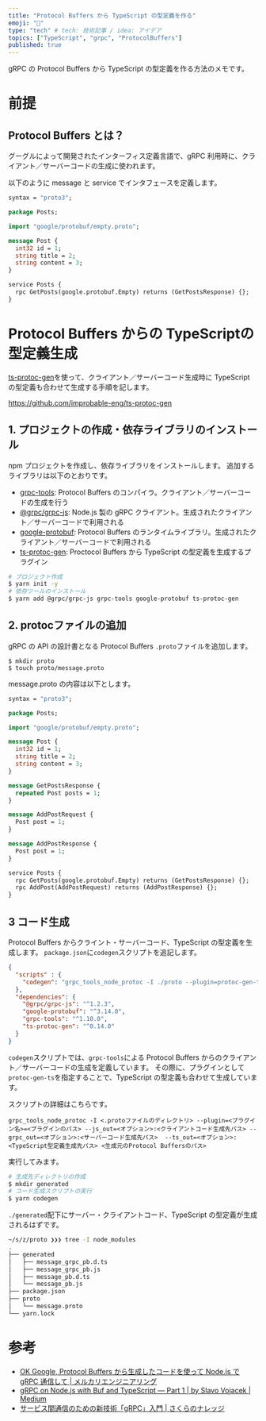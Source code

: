 ```yaml
---
title: "Protocol Buffers から TypeScript の型定義を作る"
emoji: "🥞"
type: "tech" # tech: 技術記事 / idea: アイデア
topics: ["TypeScript", "grpc", "ProtocolBuffers"]
published: true
---
```


gRPC の Protocol Buffers から TypeScript の型定義を作る方法のメモです。

# 前提

## Protocol Buffers とは？

グーグルによって開発されたインターフィス定義言語で、gRPC 利用時に、クライアント／サーバーコードの生成に使われます。

以下のように message と service でインタフェースを定義します。

```protobuf
syntax = "proto3";

package Posts;

import "google/protobuf/empty.proto";

message Post {
  int32 id = 1;
  string title = 2;
  string content = 3;
}

service Posts {
  rpc GetPosts(google.protobuf.Empty) returns (GetPostsResponse) {};
}
```

# Protocol Buffers からの TypeScriptの型定義生成
[ts-protoc-gen](https://github.com/improbable-eng/ts-protoc-gen)を使って、クライアント／サーバーコード生成時に TypeScript の型定義も合わせて生成する手順を記します。

https://github.com/improbable-eng/ts-protoc-gen

## 1. プロジェクトの作成・依存ライブラリのインストール

npm プロジェクトを作成し、依存ライブラリをインストールします。
追加するライブラリは以下のとおりです。

- [grpc-tools](https://github.com/grpc/grpc-node/tree/master/packages/grpc-tools): Protocol Buffers のコンパイラ。クライアント／サーバーコードの生成を行う
- [@grpc/grpc-js](https://github.com/grpc/grpc-node/tree/master/packages/grpc-js): Node.js 製の gRPC クライアント。生成されたクライアント／サーバーコードで利用される
- [google-protobuf](https://github.com/protocolbuffers/protobuf/tree/master/js): Protocol Buffers のランタイムライブラリ。生成されたクライアント／サーバーコードで利用される
- [ts-protoc-gen](https://github.com/improbable-eng/ts-protoc-gen): Proctocol Buffers から TypeScript の型定義を生成するプラグイン

``` bash
# プロジェクト作成
$ yarn init -y
# 依存ツールのインストール
$ yarn add @grpc/grpc-js grpc-tools google-protobuf ts-protoc-gen
```

## 2. protocファイルの追加

gRPC の API の設計書となる Protocol Buffers `.proto`ファイルを追加します。

```
$ mkdir proto
$ touch proto/message.proto
```

message.proto の内容は以下とします。

```protobuf:proto/message.proto
syntax = "proto3";

package Posts;

import "google/protobuf/empty.proto";

message Post {
  int32 id = 1;
  string title = 2;
  string content = 3;
}

message GetPostsResponse {
  repeated Post posts = 1;
}

message AddPostRequest {
  Post post = 1;
}

message AddPostResponse {
  Post post = 1;
}

service Posts {
  rpc GetPosts(google.protobuf.Empty) returns (GetPostsResponse) {};
  rpc AddPost(AddPostRequest) returns (AddPostResponse) {};
}
```

## 3 コード生成

Protocol Buffers からクライント・サーバーコード、TypeScript の型定義を生成します。
`package.json`に`codegen`スクリプトを追記します。

```json:package.json
{
  "scripts" : {
    "codegen": "grpc_tools_node_protoc -I ./proto --plugin=protoc-gen-ts=./node_modules/.bin/protoc-gen-ts --js_out=import_style=commonjs,binary:./generated --grpc_out=grpc_js:./generated --ts_out=service=grpc-node,mode=grpc-js:./generated ./proto/*.proto"
  },
  "dependencies": {
    "@grpc/grpc-js": "^1.2.3",
    "google-protobuf": "^3.14.0",
    "grpc-tools": "^1.10.0",
    "ts-protoc-gen": "^0.14.0"
  }
}
```

`codegen`スクリプトでは、`grpc-tools`による Protocol Buffers からのクライアント／サーバーコードの生成を定義しています。
その際に、プラグインとして`protoc-gen-ts`を指定することで、TypeScript の型定義も合わせて生成しています。

スクリプトの詳細はこちらです。

```
grpc_tools_node_protoc -I <.protoファイルのディレクトリ> --plugin=<プラグイン名>=<プラグインのパス> --js_out=<オプション>:<クライアントコード生成先パス> --grpc_out=<オプション>:<サーバーコード生成先パス>  --ts_out=<オプション>:<TypeScript型定義生成先パス> <生成元のProtocol Buffersのパス>
```

実行してみます。

```bash
# 生成先ディレクトリの作成
$ mkdir generated
# コード生成スクリプトの実行
$ yarn codegen
```

`./generated`配下にサーバー・クライアントコード、TypeScript の型定義が生成されるはずです。

```bash
~/s/z/proto ❯❯❯ tree -I node_modules
.
├── generated
│   ├── message_grpc_pb.d.ts
│   ├── message_grpc_pb.js
│   ├── message_pb.d.ts
│   └── message_pb.js
├── package.json
├── proto
│   └── message.proto
└── yarn.lock
```

# 参考

- [OK Google, Protocol Buffers から生成したコードを使って Node.js で gRPC 通信して | メルカリエンジニアリング](https://engineering.mercari.com/blog/entry/20201216-53796c2494/)
- [gRPC on Node.js with Buf and TypeScript — Part 1 | by Slavo Vojacek | Medium](https://slavovojacek.medium.com/grpc-on-node-js-with-buf-and-typescript-part-1-5aad61bab03b)
- [サービス間通信のための新技術「gRPC」入門 | さくらのナレッジ](https://knowledge.sakura.ad.jp/24059/)